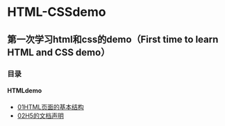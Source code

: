 # HTML-CSSdemo
## 第一次学习html和css的demo（First time to learn HTML and CSS demo）
### 目录  
#### HTMLdemo 
* [01HTML页面的基本结构](https://hemyhcy.github.io/HTML-CSSdemo/HTML%26CSS/HTMLdemo/01HTML%E9%A1%B5%E9%9D%A2%E5%9F%BA%E6%9C%AC%E7%BB%93%E6%9E%84.html)  
* [02H5的文档声明](https://hemyhcy.github.io/HTML-CSSdemo/09a标签.html)
